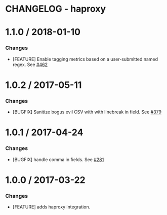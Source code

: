 # CHANGELOG - haproxy

1.1.0 / 2018-01-10
==================

### Changes

* [FEATURE] Enable tagging metrics based on a user-submitted named regex. See [#462][]

1.0.2 / 2017-05-11
==================

### Changes

* [BUGFIX] Sanitize bogus evil CSV with with linebreak in field. See [#379][]

1.0.1 / 2017-04-24
==================

### Changes

* [BUGFIX] handle comma in fields. See [#281][]

1.0.0 / 2017-03-22
==================

### Changes

* [FEATURE] adds haproxy integration.

<!--- The following link definition list is generated by PimpMyChangelog --->
[#281]: https://github.com/DataDog/integrations-core/issues/281
[#379]: https://github.com/DataDog/integrations-core/issues/379
[#462]: https://github.com/DataDog/integrations-core/issues/462
